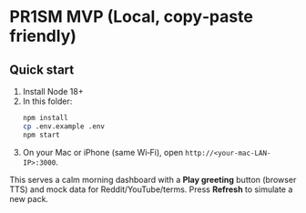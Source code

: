 # PR1SM MVP (Local, copy‑paste friendly)

## Quick start
1) Install Node 18+
2) In this folder:
   ```bash
   npm install
   cp .env.example .env
   npm start
   ```
3) On your Mac or iPhone (same Wi‑Fi), open `http://<your-mac-LAN-IP>:3000`.

This serves a calm morning dashboard with a **Play greeting** button (browser TTS) and mock data for Reddit/YouTube/terms. Press **Refresh** to simulate a new pack.